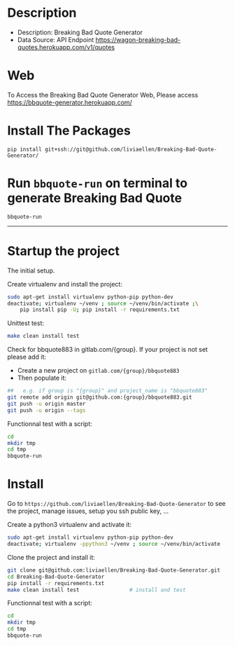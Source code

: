 # Description
- Description: Breaking Bad Quote Generator
- Data Source: API Endpoint https://wagon-breaking-bad-quotes.herokuapp.com/v1/quotes

# Web
To Access the Breaking Bad Quote Generator Web, Please access
https://bbquote-generator.herokuapp.com/

# Install The Packages 
```
pip install git+ssh://git@github.com/liviaellen/Breaking-Bad-Quote-Generator/
```

# Run ```bbquote-run``` on terminal to generate Breaking Bad Quote
```bbquote-run```


--------------------

# Startup the project

The initial setup.

Create virtualenv and install the project:
```bash
sudo apt-get install virtualenv python-pip python-dev
deactivate; virtualenv ~/venv ; source ~/venv/bin/activate ;\
    pip install pip -U; pip install -r requirements.txt
```

Unittest test:
```bash
make clean install test
```

Check for bbquote883 in gitlab.com/{group}.
If your project is not set please add it:

- Create a new project on `gitlab.com/{group}/bbquote883`
- Then populate it:

```bash
##   e.g. if group is "{group}" and project_name is "bbquote883"
git remote add origin git@github.com:{group}/bbquote883.git
git push -u origin master
git push -u origin --tags
```

Functionnal test with a script:

```bash
cd
mkdir tmp
cd tmp
bbquote-run
```

# Install

Go to `https://github.com/liviaellen/Breaking-Bad-Quote-Generator` to see the project, manage issues,
setup you ssh public key, ...

Create a python3 virtualenv and activate it:

```bash
sudo apt-get install virtualenv python-pip python-dev
deactivate; virtualenv -ppython3 ~/venv ; source ~/venv/bin/activate
```

Clone the project and install it:

```bash
git clone git@github.com:liviaellen/Breaking-Bad-Quote-Generator.git
cd Breaking-Bad-Quote-Generator
pip install -r requirements.txt
make clean install test                # install and test
```
Functionnal test with a script:

```bash
cd
mkdir tmp
cd tmp
bbquote-run
```
